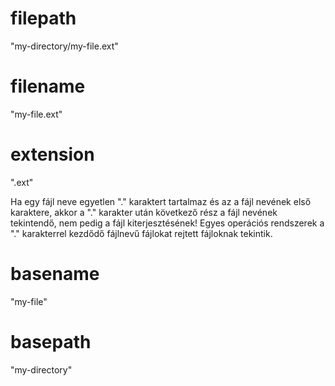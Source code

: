 
# filepath
  "my-directory/my-file.ext"



# filename
  "my-file.ext"



# extension
  ".ext"

  Ha egy fájl neve egyetlen "." karaktert tartalmaz és az a fájl nevének első
  karaktere, akkor a "." karakter után következő rész a fájl nevének tekintendő,
  nem pedig a fájl kiterjesztésének!
  Egyes operációs rendszerek a "." karakterrel kezdődő fájlnevű fájlokat rejtett
  fájloknak tekintik.



# basename
  "my-file"



# basepath
  "my-directory"
